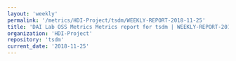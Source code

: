 ```yaml
---
layout: 'weekly'
permalink: '/metrics/HDI-Project/tsdm/WEEKLY-REPORT-2018-11-25'
title: 'DAI Lab OSS Metrics Metrics report for tsdm | WEEKLY-REPORT-2018-11-25'
organization: 'HDI-Project'
repository: 'tsdm'
current_date: '2018-11-25'
---
```

